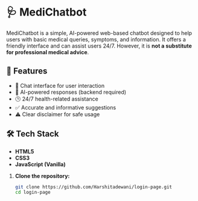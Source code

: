 # 🩺 MediChatbot

MediChatbot is a simple, AI-powered web-based chatbot designed to help users with basic medical queries, symptoms, and information. It offers a friendly interface and can assist users 24/7. However, it is **not a substitute for professional medical advice**.

## 📁 Features

- 💬 Chat interface for user interaction
- 🤖 AI-powered responses (backend required)
- 🕒 24/7 health-related assistance
- ✅ Accurate and informative suggestions
- ⚠️ Clear disclaimer for safe usage

## 🛠️ Tech Stack

- **HTML5**
- **CSS3**
- **JavaScript (Vanilla)**

1. **Clone the repository:**

   ```bash
   git clone https://github.com/Harshitadewani/login-page.git
   cd login-page
